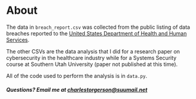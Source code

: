 # About
The data in `breach_report.csv` was collected from the public listing of data breaches reported to the [United States Department of Health and Human Services](https://ocrportal.hhs.gov/ocr/breach/breach_report.jsf).

The other CSVs are the data analysis that I did for a research paper on cybersecurity in the healthcare industry while for a Systems Security course at Southern Utah University (paper not published at this time).

All of the code used to perform the analysis is in `data.py`.

##### Questions? Email me at charlestorgerson@suumail.net